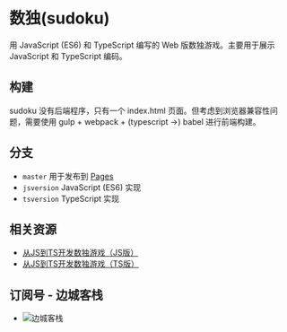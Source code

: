 # 数独(sudoku)

用 JavaScript (ES6) 和 TypeScript 编写的 Web 版数独游戏。主要用于展示 JavaScript 和 TypeScript 编码。

## 构建

sudoku 没有后端程序，只有一个 index.html 页面。但考虑到浏览器兼容性问题，需要使用 gulp + webpack + (typescript ->) babel 进行前端构建。

## 分支

* `master` 用于发布到 [Pages](http://jamesfancy.oschina.io/sudoku)
* `jsversion` JavaScript (ES6) 实现
* `tsversion` TypeScript 实现

## 相关资源

* [从JS到TS开发数独游戏（JS版）](http://www.imooc.com/learn/899)
* [从JS到TS开发数独游戏（TS版）](http://www.imooc.com/learn/903)

## 订阅号 - 边城客栈

* ![边城客栈](https://sfault-avatar.b0.upaiyun.com/291/548/2915488432-59576fecc6382_huge256)
